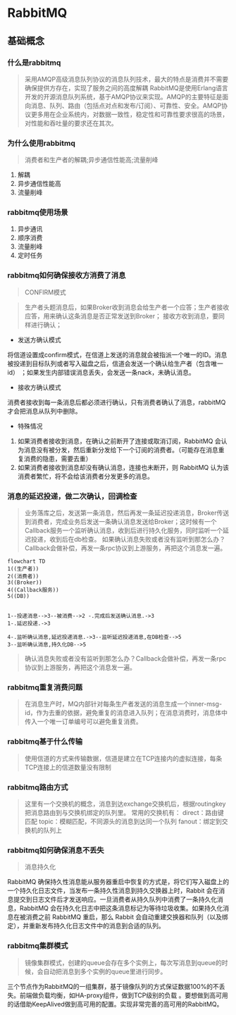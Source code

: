 # RabbitMQ
## 基础概念
### 什么是rabbitmq
> 采用AMQP高级消息队列协议的消息队列技术，最大的特点是消费并不需要确保提供方存在，实现了服务之间的高度解耦
RabbitMQ是使用Erlang语言开发的开源消息队列系统，基于AMQP协议来实现。AMQP的主要特征是面向消息、队列、路由（包括点对点和发布/订阅）、可靠性、安全。AMQP协议更多用在企业系统内，对数据一致性，稳定性和可靠性要求很高的场景，对性能和吞吐量的要求还在其次。

### 为什么使用rabbitmq
> 消费者和生产者的解耦;异步通信性能高;流量削峰
1. 解耦
2. 异步通信性能高
3. 流量削峰
### rabbitmq使用场景
1. 异步通讯
2. 顺序消费
3. 流量削峰
4. 定时任务
### rabbitmq如何确保接收方消费了消息
> CONFIRM模式

>生产者头题消息后，如果Broker收到消息会给生产者一个应答；生产者接收应答，用来确认这条消息是否正常发送到Broker；
接收方收到消息，要同样进行确认；

- 发送方确认模式 
  
将信道设置成confirm模式，在信道上发送的消息就会被指派一个唯一的ID。消息被投递到目标队列或者写入磁盘之后，信道会发送一个确认给生产者（包含唯一id） ；如果发生内部错误消息丢失，会发送一条nack，未确认消息。

- 接收方确认模式

消费者接收到每一条消息后都必须进行确认，只有消费者确认了消息，rabbitMQ才会把消息从队列中删除。

- 特殊情况

1. 如果消费者接收到消息，在确认之前断开了连接或取消订阅，RabbitMQ 会认为消息没有被分发，然后重新分发给下一个订阅的消费者。（可能存在消息重复消费的隐患，需要去重）
2. 如果消费者接收到消息却没有确认消息，连接也未断开，则 RabbitMQ 认为该消费者繁忙，将不会给该消费者分发更多的消息。

### 消息的延迟投递，做二次确认，回调检查
> 业务落库之后，发送第一条消息，然后再发一条延迟投递消息，Broker传送到消费者，完成业务后发送一条确认消息发送给Broker；这时候有一个Callback服务一个监听确认消息，收到后进行持久化服务，同时监听一个延迟投递，收到后在db检查。  如果确认消息失败或者没有监听到那怎么办？Callback会做补偿，再发一条rpc协议到上游服务，再把这个消息发一遍。

```mermaid
flowchart TD
1((生产者))
2((消费者))
3((Broker))
4((Callback服务))
5((DB))


1--投递消息-->3--被消费-->2 -.完成后发送确认消息.->3
1-.延迟投递.->3

4-.监听确认消息,延迟投递消息.->3--监听延迟投递消息,在DB检查-->5
3--监听确认消息,持久化DB-->5

```
> 确认消息失败或者没有监听到那怎么办？Callback会做补偿，再发一条rpc协议到上游服务，再把这个消息发一遍。
### rabbitmq重复消费问题
> 在消息生产时，MQ内部针对每条生产者发送的消息生成一个inner-msg-id，作为去重的依据，避免重复的消息进入队列；在消息消费时，消息体中传入一个唯一订单编号可以避免重复消费。
### rabbitmq基于什么传输
> 使用信道的方式来传输数据，信道是建立在TCP连接内的虚拟连接，每条TCP连接上的信道数量没有限制
### rabbitmq路由方式
> 这里有一个交换机的概念，消息到达exchange交换机后，根据routingkey把消息路由到与交换机绑定的队列里。
常用的交换机有：
direct：路由键匹配
topic：模糊匹配，不同源头的消息到达同一个队列
fanout：绑定到交换机的队列上
### rabbitmq如何确保消息不丢失
> 消息持久化

RabbitMQ 确保持久性消息能从服务器重启中恢复的方式是，将它们写入磁盘上的一个持久化日志文件，当发布一条持久性消息到持久交换器上时，Rabbit 会在消息提交到日志文件后才发送响应。一旦消费者从持久队列中消费了一条持久化消息，RabbitMQ 会在持久化日志中把这条消息标记为等待垃圾收集。如果持久化消息在被消费之前 RabbitMQ 重启，那么 Rabbit 会自动重建交换器和队列（以及绑定），并重新发布持久化日志文件中的消息到合适的队列。
### rabbitmq集群模式
> 镜像集群模式，创建的queue会存在多个实例上，每次写消息到queue的时候，会自动把消息到多个实例的queue里进行同步。

三个节点作为RabbitMQ的一组集群，基于镜像队列的方式保证数据100%的不丢失。前端做负载均衡，如HA-proxy组件，做到TCP级别的负载 。要想做到高可用的话借助KeepAlived做到高可用的配置。实现非常完善的高可用的RabbitMQ。

